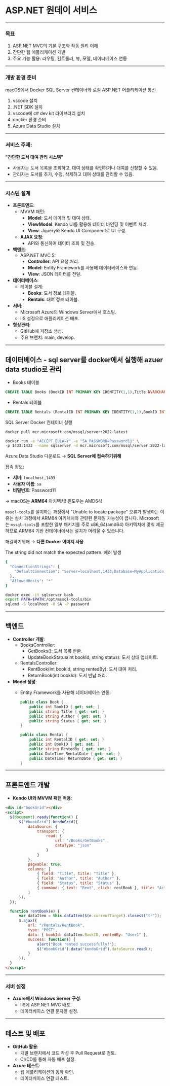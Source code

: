 # ASP.NET 원데이 서비스

---

### **목표**

1. ASP.NET MVC의 기본 구조와 작동 원리 이해
2. 간단한 웹 애플리케이션 개발
3. 주요 기능 활용: 라우팅, 컨트롤러, 뷰, 모델, 데이터베이스 연동

---

### 개발 환경 준비
macOS에서 Docker SQL Server 컨테이너와 로컬 ASP.NET 어플리케이션 통신

1. vscode 설치
2. .NET SDK 설치
3. vscode에 c# dev kit 라이브러리 설치
4. docker 환경 준비
5. Azure Data Studio 설치

---

### **서비스 주제:**

**"간단한 도서 대여 관리 시스템"**

- 사용자는 도서 목록을 조회하고, 대여 상태를 확인하거나 대여를 신청할 수 있음.
- 관리자는 도서를 추가, 수정, 삭제하고 대여 상태를 관리할 수 있음.

---

### 시스템 설계

- **프론트엔드**:
    - MVVM 패턴:
        - **Model**: 도서 데이터 및 대여 상태.
        - **ViewModel**: Kendo UI를 활용해 데이터 바인딩 및 이벤트 처리.
        - **View**: Jquery와 Kendo UI Component로 UI 구성.
    - **AJAX 요청**:
        - API와 통신하여 데이터 조회 및 전송.
- **백엔드**:
    - ASP.NET MVC 5:
        - **Controller**: API 요청 처리.
        - **Model**: Entity Framework를 사용해 데이터베이스와 연동.
        - **View**: JSON 데이터를 전달.
- **데이터베이스**:
    - 테이블 설계:
        - **Books**: 도서 정보 테이블.
        - **Rentals**: 대여 정보 테이블.
- **서버**:
    - Microsoft Azure의 Windows Server에서 호스팅.
    - IIS 설정으로 애플리케이션 배포.
- **형상관리**:
    - GitHub에 저장소 생성.
    - 주요 브랜치: main, develop.

---

## 데이터베이스 - sql server를 docker에서 실행해 azuer data studio로 관리

- Books 테이블

```sql
CREATE TABLE Books (BookID INT PRIMARY KEY IDENTITY(1,1),Title NVARCHAR(100),Author NVARCHAR(100),Status NVARCHAR(20));
```

- Rentals 테이블

```sql
CREATE TABLE Rentals (RentalID INT PRIMARY KEY IDENTITY(1,1),BookID INT FOREIGN KEY REFERENCES Books(BookID),RentedBy NVARCHAR(100),RentalDate DATETIME,ReturnDate DATETIME);
```

SQL Server Docker 컨테이너 실행

```bash
docker pull mcr.microsoft.com/mssql/server:2022-latest

docker run -e "ACCEPT_EULA=Y" -e "SA_PASSWORD=Password11" \
-p 1433:1433 --name sqlserver -d mcr.microsoft.com/mssql/server:2022-latest
```

Azure Data Studio 다운로드 → **SQL Server에 접속하기위해**

접속 정보:

- **서버**: `localhost,1433`
- **사용자 이름**: `sa`
- **비밀번호**: Password11

→ macOS는 **ARM64** 아키텍처! 윈도우는 AMD64!

`mssql-tools`를 설치하는 과정에서 "Unable to locate package" 오류가 발생하는 이유는 설치 과정에서 ARM64 아키텍처와 관련된 문제일 가능성이 큽니다. Microsoft는 `mssql-tools`를 포함한 일부 패키지를 주로 x86_64(amd64) 아키텍처에 맞춰 제공하므로 ARM64 기반 컨테이너에서는 설치가 어려울 수 있습니다.

해결하기위해 → **다른 Docker 이미지 사용** 

The string did not match the expected pattern. 에러 발생

```bash
{
  "ConnectionStrings": {
    "DefaultConnection": "Server=localhost,1433;Database=MyApplication;User Id=SA;Password=Password11;TrustServerCertificate=True;Encrypt=False;"
  },
  "AllowedHosts": "*"
}

docker exec -it sqlserver bash
export PATH=$PATH:/opt/mssql-tools/bin
sqlcmd -S localhost -U SA -P password
```

---

## 백엔드

- **Controller 개발**:
    - BooksController:
        - GetBooks(): 도서 목록 반환.
        - UpdateBookStatus(int bookId, string status): 도서 상태 업데이트.
    - RentalsController:
        - RentBook(int bookId, string rentedBy): 도서 대여 처리.
        - ReturnBook(int bookId): 도서 반납 처리.
- **Model 생성**:
    - Entity Framework를 사용해 데이터베이스 연동:
        
        ```csharp
        public class Book {
            public int BookID { get; set; }
            public string Title { get; set; }
            public string Author { get; set; }
            public string Status { get; set; }
        }
        
        public class Rental {
            public int RentalID { get; set; }
            public int BookID { get; set; }
            public string RentedBy { get; set; }
            public DateTime RentalDate { get; set; }
            public DateTime? ReturnDate { get; set; }
        }
        
        ```
        

---

## 프론트엔드 개발

- **Kendo UI와 MVVM 패턴 적용**:

```html
<div id="bookGrid"></div>
<script>
  $(document).ready(function() {
      $("#bookGrid").kendoGrid({
          dataSource: {
              transport: {
                  read: {
                      url: "/Books/GetBooks",
                      dataType: "json"
                  }
              }
          },
          pageable: true,
          columns: [
              { field: "Title", title: "Title" },
              { field: "Author", title: "Author" },
              { field: "Status", title: "Status" },
              { command: { text: "Rent", click: rentBook }, title: "Action" }
          ]
      });
  });

  function rentBook(e) {
      var dataItem = this.dataItem($(e.currentTarget).closest("tr"));
      $.ajax({
          url: "/Rentals/RentBook",
          type: "POST",
          data: { bookId: dataItem.BookID, rentedBy: "User1" },
          success: function() {
              alert("Book rented successfully!");
              $("#bookGrid").data("kendoGrid").dataSource.read();
          }
      });
  }
</script>
```

---

### **서버 설정**

- **Azure에서 Windows Server 구성**:
    - IIS에 ASP.NET MVC 배포.
    - 데이터베이스 연결 문자열 설정.

---

## **테스트 및 배포**

- **GitHub 활용**:
    - 개발 브랜치에서 코드 작성 후 Pull Request로 검토.
    - CI/CD를 통해 자동 배포 설정.
- **Azure 테스트**:
    - 웹 애플리케이션의 동작 확인.
    - 데이터베이스 연결 테스트.
